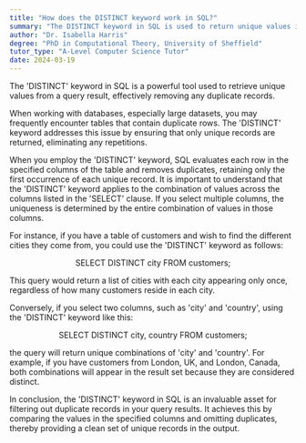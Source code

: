 ```yaml
---
title: "How does the DISTINCT keyword work in SQL?"
summary: "The DISTINCT keyword in SQL is used to return unique values in the output, eliminating all the duplicate records."
author: "Dr. Isabella Harris"
degree: "PhD in Computational Theory, University of Sheffield"
tutor_type: "A-Level Computer Science Tutor"
date: 2024-03-19
---
```


The 'DISTINCT' keyword in SQL is a powerful tool used to retrieve unique values from a query result, effectively removing any duplicate records.

When working with databases, especially large datasets, you may frequently encounter tables that contain duplicate rows. The 'DISTINCT' keyword addresses this issue by ensuring that only unique records are returned, eliminating any repetitions.

When you employ the 'DISTINCT' keyword, SQL evaluates each row in the specified columns of the table and removes duplicates, retaining only the first occurrence of each unique record. It is important to understand that the 'DISTINCT' keyword applies to the combination of values across the columns listed in the 'SELECT' clause. If you select multiple columns, the uniqueness is determined by the entire combination of values in those columns.

For instance, if you have a table of customers and wish to find the different cities they come from, you could use the 'DISTINCT' keyword as follows: 

$$
\text{SELECT DISTINCT city FROM customers;}
$$

This query would return a list of cities with each city appearing only once, regardless of how many customers reside in each city.

Conversely, if you select two columns, such as 'city' and 'country', using the 'DISTINCT' keyword like this:

$$
\text{SELECT DISTINCT city, country FROM customers;}
$$

the query will return unique combinations of 'city' and 'country'. For example, if you have customers from London, UK, and London, Canada, both combinations will appear in the result set because they are considered distinct.

In conclusion, the 'DISTINCT' keyword in SQL is an invaluable asset for filtering out duplicate records in your query results. It achieves this by comparing the values in the specified columns and omitting duplicates, thereby providing a clean set of unique records in the output.
    
